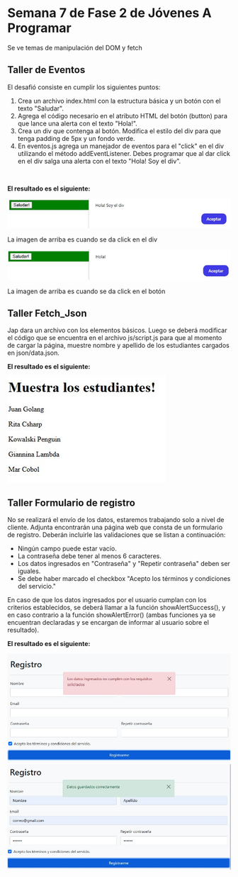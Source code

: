 <h1>Semana 7 de Fase 2 de Jóvenes A Programar</h1> 
<p>Se ve temas de manipulación del DOM y fetch</p>

<h2> Taller de Eventos</h2> 
<p>El desafió consiste en cumplir los siguientes puntos:</p>
<ol>
<li>Crea un archivo index.html con la estructura básica y un botón con el texto "Saludar".</li>
<li>Agrega el código necesario en el atributo HTML del botón (button) para que lance una alerta con el texto "Hola!".</li>
<li>Crea un div que contenga al botón. Modifica el estilo del div para que tenga padding de 5px y un fondo verde.</li>
<li>En eventos.js agrega un manejador de eventos para el "click" en el div utilizando el método addEventListener. Debes programar que al dar click en el div salga una alerta con el texto "Hola! Soy el div".</li>
</ol> <br>

<p><b> El resultado es el siguiente: </b></p>
<img src="tallerEventos/prueba1.jpg">
<p>La imagen de arriba es cuando se da click en el div</p>
<img src="tallerEventos/prueba2.jpg">
<p>La imagen de arriba es cuando se da click en el botón</p>

<h2>Taller Fetch_Json</h2>
<p>Jap dara un archivo con los elementos básicos. Luego se deberá modificar el código que se encuentra en el archivo js/script.js para que al momento de cargar la página, muestre nombre y apellido de los estudiantes cargados en json/data.json.</p>

<p><b>El resultado es el siguiente:</b></p>
<img src="Fetch_Json/prueba1.jpg">

<h2>Taller Formulario de registro</h2>
<p>No se realizará el envío de los datos, estaremos trabajando solo a nivel de cliente. Adjunta encontrarán una página web que consta de un formulario de registro.
Deberán incluirle las validaciones que se listan a continuación:</p>
<ul>
    <li>Ningún campo puede estar vacío.</li>
    <li>La contraseña debe tener al menos 6 caracteres.</li>
    <li>Los datos ingresados en "Contraseña" y "Repetir contraseña" deben ser iguales.</li>
    <li>Se debe haber marcado el checkbox "Acepto los términos y condiciones del servicio."</li>
</ul>
<p>En caso de que los datos ingresados por el usuario cumplan con los criterios establecidos, se deberá llamar a la función showAlertSuccess(), y en caso contrario a la función showAlertError() (ambas funciones ya se encuentran declaradas y se encargan de informar al usuario sobre el resultado).</p>
<p><b>El resultado es el siguiente:</b></p>
<img src="tallerRegistro/prueba1.jpg">
<img src="tallerRegistro/prueba2.jpg">
